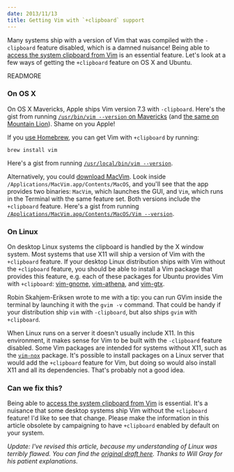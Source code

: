 ```yaml
---
date: 2013/11/13
title: Getting Vim with `+clipboard` support
---
```


Many systems ship with a version of Vim that was compiled with the `-clipboard` feature disabled, which is a damned nuisance! Being able to [access the system clipboard from Vim][58] is an essential feature. Let's look at a few ways of getting the `+clipboard` feature on OS X and Ubuntu.

[58]: http://vimcasts.org/e/58

READMORE

### On OS X

On OS X Mavericks, Apple ships Vim version 7.3 with `-clipboard`. Here's the gist from running [`/usr/bin/vim --version` on Mavericks][10.9] (and [the same on Mountain Lion][10.8]). Shame on you Apple!

If you [use Homebrew][brew.sh], you can get Vim with `+clipboard` by running:

    brew install vim

Here's a gist from running [`/usr/local/bin/vim --version`][brew].

Alternatively, you could [download MacVim][mvim]. Look inside `/Applications/MacVim.app/Contents/MacOS`, and you'll see that the app provides two binaries: `MacVim`, which launches the GUI, and `Vim`, which runs in the Terminal with the same feature set. Both versions include the `+clipboard` feature. Here's a gist from running [`/Applications/MacVim.app/Contents/MacOS/Vim --version`][macvim].

### On Linux

On desktop Linux systems the clipboard is handled by the X window system. Most systems that use X11 will ship a version of Vim with the `+clipboard` feature. If your desktop Linux distribution ships with Vim without the `+clipboard` feature, you should be able to install a Vim package that provides this feature, e.g. each of these packages for Ubuntu provides Vim with `+clipboard`: [vim-gnome][], [vim-athena][], and [vim-gtx][].

Robin Skahjem-Eriksen wrote to me with a tip: you can run GVim inside the terminal by launching it with the `gvim -v` command. That could be handy if your distribution ship `vim` with `-clipboard`, but also ships `gvim` with `+clipboard`.

When Linux runs on a server it doesn't usually include X11. In this environment, it makes sense for Vim to be built with the `-clipboard` feature disabled. Some Vim packages are intended for systems without X11, such as the [`vim-nox`][vim-nox] package. It's possible to install packages on a Linux server that would add the `+clipboard` feature for Vim, but doing so would also install X11 and all its dependencies. That's probably not a good idea.

### Can we fix this?

Being able to [access the system clipboard from Vim][58] is essential. It's a nuisance that some desktop systems ship Vim without the `+clipboard` feature! I'd like to see that change. Please make the information in this article obsolete by campaigning to have `+clipboard` enabled by default on your system.

*Update: I've revised this article, because my understanding of Linux was terribly flawed. You can find the [original draft here][original]. Thanks to Will Gray for his patient explanations.*

[10.8]: https://gist.github.com/nelstrom/7435281
[10.9]: https://gist.github.com/nelstrom/7435463
[brew]: https://gist.github.com/nelstrom/7435520
[macvim]: https://gist.github.com/nelstrom/7435538
[brew.sh]: http://brew.sh/
[mvim]: https://code.google.com/p/macvim/downloads/list

[vim-nox]: https://gist.github.com/nelstrom/7436756
[58]: http://vimcasts.org/e/58
[original]: https://gist.github.com/nelstrom/7475980
[vim-gnome]: https://gist.github.com/nelstrom/7436451
[vim-athena]: https://gist.github.com/nelstrom/7436569
[vim-gtx]: https://gist.github.com/nelstrom/7436647
